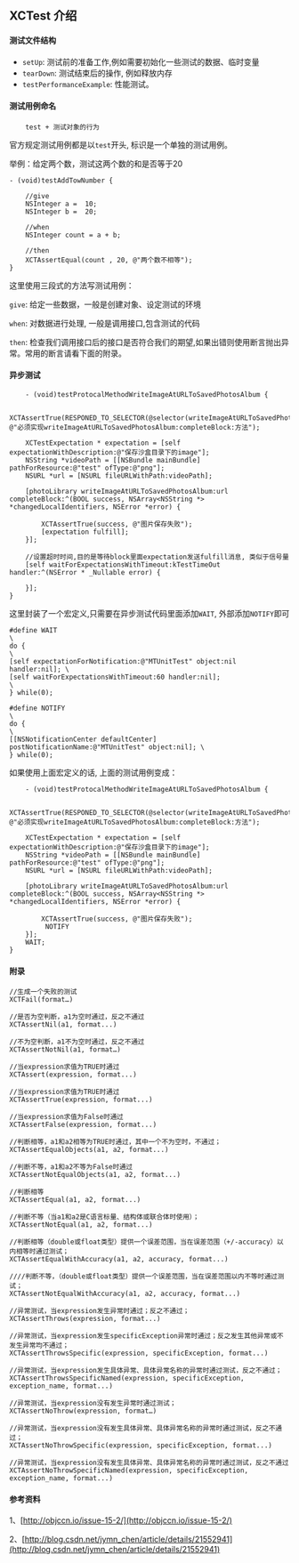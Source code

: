 ## XCTest 介绍

#### 测试文件结构

+	`setUp`: 测试前的准备工作,例如需要初始化一些测试的数据、临时变量
+ 	`tearDown`: 测试结束后的操作, 例如释放内存
+  `testPerformanceExample`: 性能测试。


#### 测试用例命名
```
	test + 测试对象的行为
```

官方规定测试用例都是以`test`开头, 标识是一个单独的测试用例。

举例：给定两个数，测试这两个数的和是否等于20

```
- (void)testAddTowNumber {
    
    //give
    NSInteger a =  10;
    NSInteger b =  20;
    
    //when
    NSInteger count = a + b;
    
    //then
    XCTAssertEqual(count , 20, @"两个数不相等");
}
```

这里使用三段式的方法写测试用例：

`give`: 给定一些数据，一般是创建对象、设定测试的环境

`when`: 对数据进行处理, 一般是调用接口,包含测试的代码

`then`: 检查我们调用接口后的接口是否符合我们的期望,如果出错则使用断言抛出异常。常用的断言请看下面的附录。

#### 异步测试

```
	- (void)testProtocalMethodWriteImageAtURLToSavedPhotosAlbum {
    
    XCTAssertTrue(RESPONED_TO_SELECTOR(@selector(writeImageAtURLToSavedPhotosAlbum:completeBlock:)), @"必须实现writeImageAtURLToSavedPhotosAlbum:completeBlock:方法");
    
    XCTestExpectation * expectation = [self expectationWithDescription:@"保存沙盒目录下的image"];
    NSString *videoPath = [[NSBundle mainBundle] pathForResource:@"test" ofType:@"png"];
    NSURL *url = [NSURL fileURLWithPath:videoPath];
    
    [photoLibrary writeImageAtURLToSavedPhotosAlbum:url completeBlock:^(BOOL success, NSArray<NSString *> *changedLocalIdentifiers, NSError *error) {
        
        XCTAssertTrue(success, @"图片保存失败");
        [expectation fulfill];
    }];
    
    //设置超时时间,目的是等待block里面expectation发送fulfill消息, 类似于信号量
    [self waitForExpectationsWithTimeout:kTestTimeOut handler:^(NSError * _Nullable error) {
        
    }];
}
```

这里封装了一个宏定义,只需要在异步测试代码里面添加`WAIT`, 外部添加`NOTIFY`即可

```
#define WAIT                                                                \
do {                                                                        \
[self expectationForNotification:@"MTUnitTest" object:nil handler:nil]; \
[self waitForExpectationsWithTimeout:60 handler:nil];                   \
} while(0);

#define NOTIFY                                                                            \
do {                                                                                      \
[[NSNotificationCenter defaultCenter] postNotificationName:@"MTUnitTest" object:nil]; \
} while(0);
```

如果使用上面宏定义的话, 上面的测试用例变成：

```
	- (void)testProtocalMethodWriteImageAtURLToSavedPhotosAlbum {
    
    XCTAssertTrue(RESPONED_TO_SELECTOR(@selector(writeImageAtURLToSavedPhotosAlbum:completeBlock:)), @"必须实现writeImageAtURLToSavedPhotosAlbum:completeBlock:方法");
    
    XCTestExpectation * expectation = [self expectationWithDescription:@"保存沙盒目录下的image"];
    NSString *videoPath = [[NSBundle mainBundle] pathForResource:@"test" ofType:@"png"];
    NSURL *url = [NSURL fileURLWithPath:videoPath];
    
    [photoLibrary writeImageAtURLToSavedPhotosAlbum:url completeBlock:^(BOOL success, NSArray<NSString *> *changedLocalIdentifiers, NSError *error) {
        
        XCTAssertTrue(success, @"图片保存失败");
		 NOTIFY
    }];
	WAIT;
}
```
#### 附录

```
//生成一个失败的测试
XCTFail(format…)  

//是否为空判断，a1为空时通过，反之不通过
XCTAssertNil(a1, format...)  

//不为空判断，a1不为空时通过，反之不通过
XCTAssertNotNil(a1, format…) 

//当expression求值为TRUE时通过
XCTAssert(expression, format...) 

//当expression求值为TRUE时通过
XCTAssertTrue(expression, format...) 

//当expression求值为False时通过
XCTAssertFalse(expression, format...) 

//判断相等，a1和a2相等为TRUE时通过，其中一个不为空时，不通过；
XCTAssertEqualObjects(a1, a2, format...)  

//判断不等，a1和a2不等为False时通过
XCTAssertNotEqualObjects(a1, a2, format...) 

//判断相等 
XCTAssertEqual(a1, a2, format...) 

//判断不等（当a1和a2是C语言标量、结构体或联合体时使用）；
XCTAssertNotEqual(a1, a2, format...)  

//判断相等（double或float类型）提供一个误差范围，当在误差范围（+/-accuracy）以内相等时通过测试；
XCTAssertEqualWithAccuracy(a1, a2, accuracy, format...)  

////判断不等，（double或float类型）提供一个误差范围，当在误差范围以内不等时通过测试；
XCTAssertNotEqualWithAccuracy(a1, a2, accuracy, format...)   

//异常测试，当expression发生异常时通过；反之不通过；
XCTAssertThrows(expression, format...)  

//异常测试，当expression发生specificException异常时通过；反之发生其他异常或不发生异常均不通过；
XCTAssertThrowsSpecific(expression, specificException, format...)  

//异常测试，当expression发生具体异常、具体异常名称的异常时通过测试，反之不通过；
XCTAssertThrowsSpecificNamed(expression, specificException, exception_name, format...)  

//异常测试，当expression没有发生异常时通过测试；
XCTAssertNoThrow(expression, format…)  

//异常测试，当expression没有发生具体异常、具体异常名称的异常时通过测试，反之不通过；
XCTAssertNoThrowSpecific(expression, specificException, format...)  

//异常测试，当expression没有发生具体异常、具体异常名称的异常时通过测试，反之不通过
XCTAssertNoThrowSpecificNamed(expression, specificException, exception_name, format...)  
```

#### 参考资料

1、[http://objccn.io/issue-15-2/](http://objccn.io/issue-15-2/)

2、[http://blog.csdn.net/jymn_chen/article/details/21552941](http://blog.csdn.net/jymn_chen/article/details/21552941)
